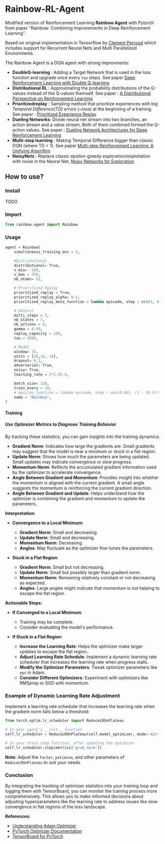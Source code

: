 # Rainbow-RL-Agent
Modified version of Reinforcement Learning **Rainbow Agent** with Pytorch from paper "Rainbow: Combining Improvements in Deep Reinforcement Learning".

Based on original implementation in Tensorflow by [Clement Perroud](https://github.com/ClementPerroud/Rainbow-Agent) which includes support for Recurrent Neural Nets and Multi Parallelized Environments.

The Rainbow Agent is a DQN agent with strong improvments:
- **DoubleQ-learning** : Adding a Target Network that is used in the loss function and upgrade once every `tau` steps. See paper [Deep Reinforcement Learning with Double Q-learning](https://arxiv.org/abs/1509.06461)
- **Distributional RL** : Approximating the probability distributions of the Q-values instead of the Q-values themself. See paper : [A Distributional Perspective on Reinforcement Learning](https://arxiv.org/abs/1707.06887)
- **Prioritizedreplay** : Sampling method that prioritize experiences with big *Temporal Difference(TD) errors* (~loss) at the beginning of a training. See paper : [Prioritized Experience Replay](https://arxiv.org/abs/1511.05952)
- **Dueling Networks**: Divide neural net stream into two branches, an action stream and a value stream. Both of them combined formed the Q-action values. See paper : [Dueling Network Architectures for Deep Reinforcement Learning](https://arxiv.org/abs/1509.06461)
- **Multi-step learning** : Making Temporal Difference bigger than classic DQN (where TD = 1). See paper [Multi-step Reinforcement Learning: A Unifying Algorithm](https://arxiv.org/abs/1703.01327)
- **NoisyNets** : Replace classic epsilon-greedy exploration/exploitation with noise in the Neural Net. [Noisy Networks for Exploration](https://arxiv.org/abs/1706.10295)

## How to use?

### Install
TODO

### Import
```python
from rainbow.agent import Rainbow
```

### Usage
```python
agent = Rainbow(
    simultaneous_training_env = 5,

    #Distributional
    distributional= True,
    v_min= -200,
    v_max = 250,
    nb_atoms= 51,

    # Prioritized Replay
    prioritized_replay = True,
    prioritized_replay_alpha= 0.5,
    prioritized_replay_beta_function = lambda episode, step : min(1, 0.5 + 0.5*step/150_000),

    # General
    multi_steps = 3,
    nb_states = 7,
    nb_actions = 4,
    gamma = 0.99,
    replay_capacity = 1E8,
    tau = 2000,

    # Model
    window= 15,
    units = [16,16, 16],
    dropout= 0.2,
    adversarial= True,
    noisy= True,
    learning_rate = 3*2.5E-4,

    batch_size= 128,
    train_every = 10,
    # epsilon_function = lambda episode, step : max(0.001, (1 - 5E-5)** step), # Useless if noisy == True
    name = "Rainbow",
)
```

#### Training

##### Use Optimizer Metrics to Diagnose Training Behavior

By tracking these statistics, you can gain insights into the training dynamics:

- **Gradient Norm**: Indicates how large the gradients are. Small gradients may suggest that the model is near a minimum or stuck in a flat region.
- **Update Norm**: Shows how much the parameters are being updated. Small updates may indicate convergence or slow progress.
- **Momentum Norm**: Reflects the accumulated gradient information used by the optimizer to accelerate convergence.
- **Angle Between Gradient and Momentum**: Provides insight into whether the momentum is aligned with the current gradient. A small angle suggests the momentum is reinforcing the current gradient direction.
- **Angle Between Gradient and Update**: Helps understand how the optimizer is combining the gradient and momentum to update the parameters.

**Interpretation:**

- **Convergence to a Local Minimum**:
  - **Gradient Norm**: Small and decreasing.
  - **Update Norm**: Small and decreasing.
  - **Momentum Norm**: Decreasing.
  - **Angles**: May fluctuate as the optimizer fine-tunes the parameters.

- **Stuck in a Flat Region**:
  - **Gradient Norm**: Small but not decreasing.
  - **Update Norm**: Small but possibly larger than gradient norm.
  - **Momentum Norm**: Remaining relatively constant or not decreasing as expected.
  - **Angles**: Large angles might indicate that momentum is not helping to escape the flat region.

**Actionable Steps:**

- **If Converged to a Local Minimum**:
  - Training may be complete.
  - Consider evaluating the model's performance.

- **If Stuck in a Flat Region**:
  - **Increase the Learning Rate**: Helps the optimizer make larger updates to escape the flat region.
  - **Adjust Learning Rate Schedule**: Implement a dynamic learning rate scheduler that increases the learning rate when progress stalls.
  - **Modify the Optimizer Parameters**: Tweak optimizer parameters like `eps` in Adam.
  - **Consider Different Optimizers**: Experiment with optimizers like RMSprop or SGD with momentum.

### Example of Dynamic Learning Rate Adjustment

Implement a learning rate scheduler that increases the learning rate when the gradient norm falls below a threshold:

```python
from torch.optim.lr_scheduler import ReduceLROnPlateau

# In your agent's __init__ function
self.lr_scheduler = ReduceLROnPlateau(self.model_optimizer, mode='min', factor=1.1, patience=1000)

# In your train_step function, after updating the optimizer
self.lr_scheduler.step(metrics['grad_norm'])
```

**Note:** Adjust the `factor`, `patience`, and other parameters of `ReduceLROnPlateau` to suit your needs.

### Conclusion

By integrating the tracking of optimizer statistics into your training loop and logging them with TensorBoard, you can monitor the training process more comprehensively. This allows you to make informed decisions about adjusting hyperparameters like the learning rate to address issues like slow convergence in flat regions of the loss landscape.

**References:**

- [Understanding Adam Optimizer](https://towardsdatascience.com/adam-latest-trends-in-deep-learning-optimization-6be9a291375c)
- [PyTorch Optimizer Documentation](https://pytorch.org/docs/stable/optim.html)
- [TensorBoard for PyTorch](https://pytorch.org/docs/stable/tensorboard.html)
